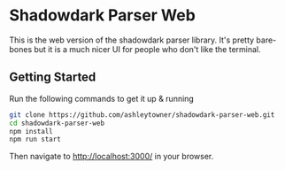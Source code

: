 # Shadowdark Parser Web

This is the web version of the shadowdark parser library. It's pretty bare-bones
but it is a much nicer UI for people who don't like the terminal.

## Getting Started

Run the following commands to get it up & running

```bash
git clone https://github.com/ashleytowner/shadowdark-parser-web.git
cd shadowdark-parser-web
npm install
npm run start
```

Then navigate to <http://localhost:3000/> in your browser.
